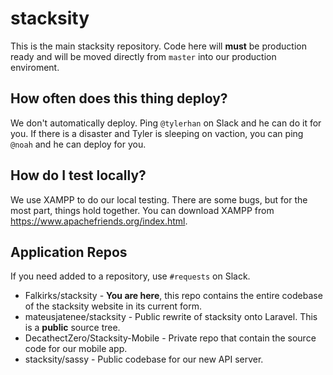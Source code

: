 # stacksity

This is the main stacksity repository. Code here will **must** be production ready and will be moved directly from `master` into our production enviroment.

## How often does this thing deploy?
We don't automatically deploy. Ping `@tylerhan` on Slack and he can do it for you. If there is a disaster and Tyler is sleeping on vaction, you can ping `@noah` and he can deploy for you.

## How do I test locally?
We use XAMPP to do our local testing. There are some bugs, but for the most part, things hold together. You can download XAMPP from https://www.apachefriends.org/index.html.

## Application Repos
If you need added to a repository, use `#requests` on Slack.

* Falkirks/stacksity - **You are here**, this repo contains the entire codebase of the stacksity website in its current form.
* mateusjatenee/stacksity - Public rewrite of stacksity onto Laravel. This is a **public** source tree.
* DecathectZero/Stacksity-Mobile - Private repo that contain the source code for our mobile app.
* stacksity/sassy - Public codebase for our new API server.
